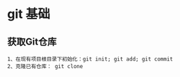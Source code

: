 # git 基础

## 获取Git仓库   
    
    1、在现有项目根目录下初始化：git init; git add; git commit   
    2、克隆已有仓库： git clone
